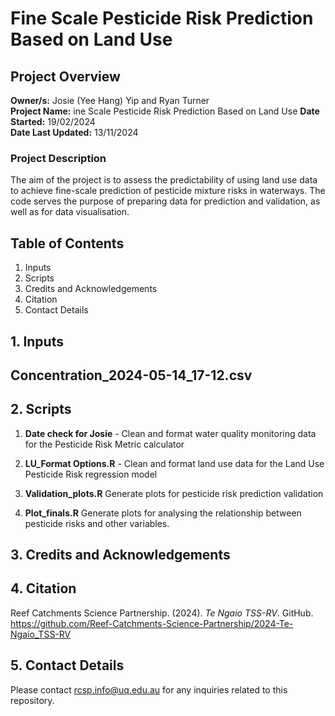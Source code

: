 # Fine Scale Pesticide Risk Prediction Based on Land Use
## Project Overview

**Owner/s:** Josie (Yee Hang) Yip and Ryan Turner  
**Project Name:** ine Scale Pesticide Risk Prediction Based on Land Use
**Date Started:** 19/02/2024  
**Date Last Updated:** 13/11/2024 
### Project Description
The aim of the project is to assess the predictability of using land use data to achieve fine-scale prediction of pesticide mixture risks in waterways. 
The code serves the purpose of preparing data for prediction and validation, as well as for data visualisation. 

## Table of Contents

1. Inputs
2. Scripts
3. Credits and Acknowledgements
4. Citation
5. Contact Details

## 1. Inputs

**Concentration_2024-05-14_17-12.csv**
- 

## 2. Scripts
1. **Date check for Josie** - Clean and format water quality monitoring data for the Pesticide Risk Metric calculator 

2. **LU_Format Options.R** - Clean and format land use data for the Land Use Pesticide Risk regression model 

3. **Validation_plots.R** Generate plots for pesticide risk prediction validation 

4. **Plot_finals.R** Generate plots for analysing the relationship between pesticide risks and other variables. 

## 3. Credits and Acknowledgements 


## 4. Citation
Reef Catchments Science Partnership. (2024). *Te Ngaio TSS-RV*. GitHub. https://github.com/Reef-Catchments-Science-Partnership/2024-Te-Ngaio_TSS-RV

## 5. Contact Details
Please contact rcsp.info@uq.edu.au for any inquiries related to this repository.
